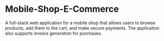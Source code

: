 # Mobile-Shop-E-Commerce
A full-stack web application for a mobile shop that allows users to browse products, add them to the cart, and make secure payments. The application also supports invoice generation for purchases.
